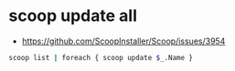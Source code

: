
# scoop update all

- https://github.com/ScoopInstaller/Scoop/issues/3954

```bash
scoop list | foreach { scoop update $_.Name }
```
